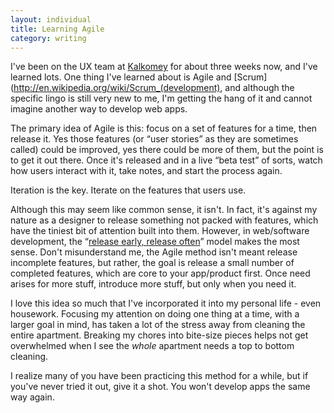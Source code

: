 ```yaml
---
layout: individual
title: Learning Agile
category: writing
---
```


I've been on the UX team at [Kalkomey](http://kalkomey.com/) for about three weeks now, and I've learned lots. One thing I've learned about is Agile and [Scrum](http://en.wikipedia.org/wiki/Scrum_(development), and although the specific lingo is still very new to me, I'm getting the hang of it and cannot imagine another way to develop web apps.

The primary idea of Agile is this: focus on a set of features for a time, then release it. Yes those features (or “user stories” as they are sometimes called) could be improved, yes there could be more of them, but the point is to get it out there. Once it's released and in a live “beta test” of sorts, watch how users interact with it, take notes, and start the process again.

Iteration is the key. Iterate on the features that users use.

Although this may seem like common sense, it isn't. In fact, it's against my nature as a designer to release something not packed with features, which have the tiniest bit of attention built into them. However, in web/software development, the “[release early, release often](http://en.wikipedia.org/wiki/Release_early,_release_often)” model makes the most sense. Don't misunderstand me, the Agile method isn't meant release incomplete features, but rather, the goal is release a small number of completed features, which are core to your app/product first. Once need arises for more stuff, introduce more stuff, but only when you need it.

I love this idea so much that I've incorporated it into my personal life - even housework. Focusing my attention on doing one thing at a time, with a larger goal in mind, has taken a lot of the stress away from cleaning the entire apartment. Breaking my chores into bite-size pieces helps not get overwhelmed when I see the *whole* apartment needs a top to bottom cleaning.

I realize many of you have been practicing this method for a while, but if you've never tried it out, give it a shot. You won't develop apps the same way again.

